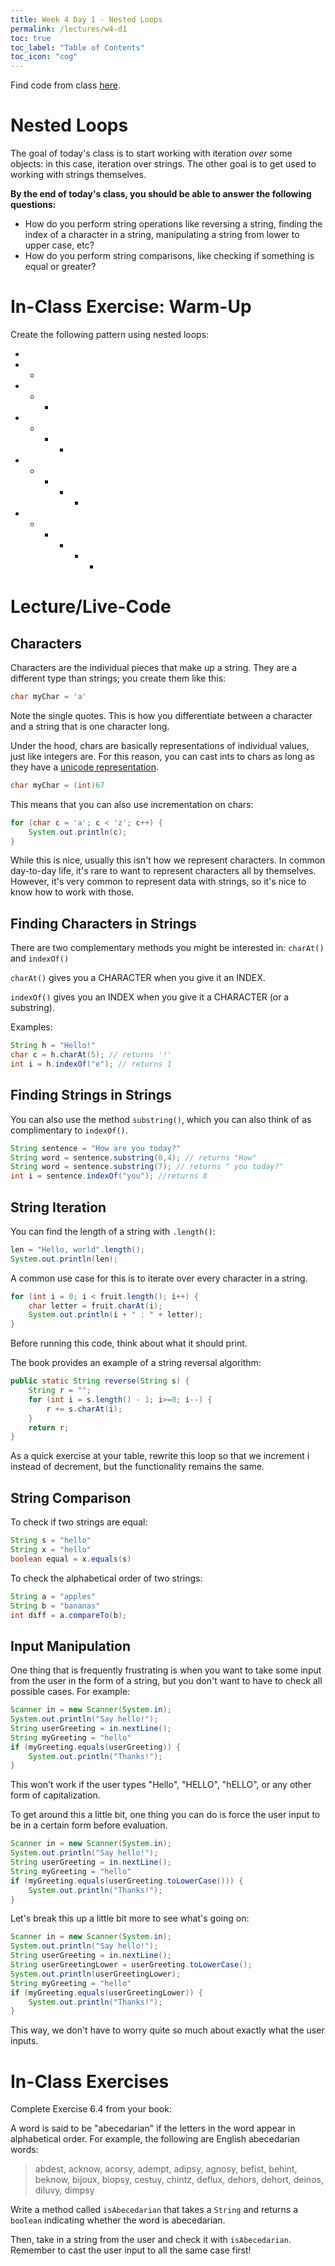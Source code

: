 ```yaml
---
title: Week 4 Day 1 - Nested Loops
permalink: /lectures/w4-d1
toc: true
toc_label: "Table of Contents"
toc_icon: "cog"
---
```


Find code from class [here](https://github.com/alackles/CMSC-150-WT-23/tree/main/_pages/lectures/week5).

# Nested Loops

The goal of today's class is to start working with iteration _over_ some objects: in this case, iteration over strings. The other goal is to get used to working with strings themselves.

**By the end of today's class, you should be able to answer the following questions:**
- How do you perform string operations like reversing a string, finding the index of a character in a string, manipulating a string from lower to upper case, etc?
- How do you perform string comparisons, like checking if something is equal or greater? 

# In-Class Exercise: Warm-Up

Create the following pattern using nested loops:

*
* - 
* - *
* - * -
* - * - *
* - * - * -

# Lecture/Live-Code

## Characters

Characters are the individual pieces that make up a string. They are a different type than strings; you create them like this:

```java
char myChar = 'a'
```

Note the single quotes. This is how you differentiate between a character and a string that is one character long. 

Under the hood, chars are basically representations of individual values, just like integers are. For this reason, you can cast ints to chars as long as they have a [unicode representation](https://unicodelookup.com/).

```java
char myChar = (int)67
```

This means that you can also use incrementation on chars:

```java
for (char c = 'a'; c < 'z'; c++) {
    System.out.println(c);
}
```

While this is nice, usually this isn't how we represent characters. In common day-to-day life, it's rare to want to represent characters all by themselves. However, it's very common to represent data with strings, so it's nice to know how to work with those. 

## Finding Characters in Strings

There are two complementary methods you might be interested in: `charAt()` and `indexOf()`

`charAt()` gives you a CHARACTER when you give it an INDEX.

`indexOf()` gives you an INDEX when you give it a CHARACTER (or a substring).

Examples:

```java
String h = "Hello!"
char c = h.charAt(5); // returns '!'
int i = h.indexOf("e"); // returns 1
```

## Finding Strings in Strings

You can also use the method `substring()`, which you can also think of as complimentary to `indexOf()`.

```java
String sentence = "How are you today?"
String word = sentence.substring(0,4); // returns "How"
String word = sentence.substring(7); // returns " you today?"
int i = sentence.indexOf("you"); //returns 8
```

## String Iteration

You can find the length of a string with `.length()`:

```java
len = "Hello, world".length();
System.out.println(len);
```

A common use case for this is to iterate over every character in a string.

```java
for (int i = 0; i < fruit.length(); i++) {
    char letter = fruit.charAt(i);
    System.out.println(i + " : " + letter);
}
```

Before running this code, think about what it should print. 

The book provides an example of a string reversal algorithm:

```java
public static String reverse(String s) {
    String r = "";
    for (int i = s.length() - 1; i>=0; i--) {
        r += s.charAt(i);
    }
    return r;
}
```

As a quick exercise at your table, rewrite this loop so that we increment i instead of decrement, but the functionality remains the same. 

## String Comparison

To check if two strings are equal:

```java
String s = "hello"
String x = "hello"
boolean equal = x.equals(s)
```

To check the alphabetical order of two strings:

```java
String a = "apples"
String b = "bananas"
int diff = a.compareTo(b);
```

## Input Manipulation

One thing that is frequently frustrating is when you want to take some input from the user in the form of a string, but you don't want to have to check all possible cases. For example:

```java
Scanner in = new Scanner(System.in);
System.out.println("Say hello!");
String userGreeting = in.nextLine();
String myGreeting = "hello"
if (myGreeting.equals(userGreeting)) {
    System.out.println("Thanks!");
}
```

This won't work if the user types "Hello", "HELLO", "hELLO", or any other form of capitalization. 

To get around this a little bit, one thing you can do is force the user input to be in a certain form before evaluation. 

```java
Scanner in = new Scanner(System.in);
System.out.println("Say hello!");
String userGreeting = in.nextLine();
String myGreeting = "hello"
if (myGreeting.equals(userGreeting.toLowerCase())) {
    System.out.println("Thanks!");
}
```

Let's break this up a little bit more to see what's going on:

```java
Scanner in = new Scanner(System.in);
System.out.println("Say hello!");
String userGreeting = in.nextLine();
String userGreetingLower = userGreeting.toLowerCase();
System.out.println(userGreetingLower);
String myGreeting = "hello"
if (myGreeting.equals(userGreetingLower)) {
    System.out.println("Thanks!");
}
```

This way, we don't have to worry quite so much about exactly what the user inputs.

# In-Class Exercises

Complete Exercise 6.4 from your book:

A word is said to be "abecedarian" if the letters in the word appear in alphabetical order. For example, the following are English abecedarian words:

> abdest, acknow, acorsy, adempt, adipsy, agnosy, befist, behint, beknow, bijoux, biopsy, cestuy, chintz, deflux, dehors, dehort, deinos, diluvy, dimpsy 

Write a method called `isAbecedarian` that takes a `String` and returns a `boolean` indicating whether the word is abecedarian. 

Then, take in a string from the user and check it with `isAbecedarian`. Remember to cast the user input to all the same case first!


